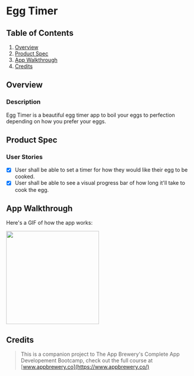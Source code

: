 # Egg Timer

## Table of Contents
1. [Overview](#Overview)
2. [Product Spec](#Product-Spec)
3. [App Walkthrough](#App-Walkthrough)
4. [Credits](#Credits)

## Overview
### Description

Egg Timer is a beautiful egg timer app to boil your eggs to perfection depending on how you prefer your eggs.

## Product Spec
### User Stories

- [X] User shall be able to set a timer for how they would like their egg to be cooked.
- [X] User shall be able to see a visual progress bar of how long it'll take to cook the egg.

## App Walkthrough

Here's a GIF of how the app works:

<img src="https://i.imgur.com/lUJRNwo.gif" width=250><br>

## Credits

>This is a companion project to The App Brewery's Complete App Developement Bootcamp, check out the full course at [www.appbrewery.co](https://www.appbrewery.co/)
